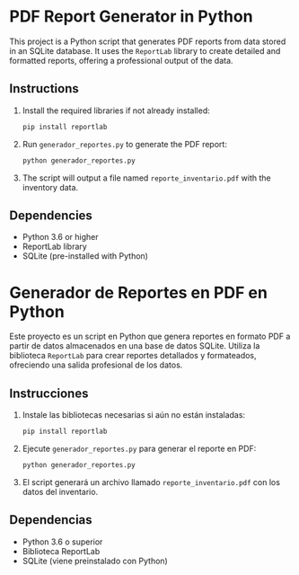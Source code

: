 # PDF Report Generator in Python

This project is a Python script that generates PDF reports from data stored in an SQLite database. It uses the `ReportLab` library to create detailed and formatted reports, offering a professional output of the data.

## Instructions

1. Install the required libraries if not already installed:
   ```bash
   pip install reportlab
   ```

2. Run `generador_reportes.py` to generate the PDF report:
   ```bash
   python generador_reportes.py
   ```

3. The script will output a file named `reporte_inventario.pdf` with the inventory data.

## Dependencies
- Python 3.6 or higher
- ReportLab library
- SQLite (pre-installed with Python)

# Generador de Reportes en PDF en Python

Este proyecto es un script en Python que genera reportes en formato PDF a partir de datos almacenados en una base de datos SQLite. Utiliza la biblioteca `ReportLab` para crear reportes detallados y formateados, ofreciendo una salida profesional de los datos.

## Instrucciones

1. Instale las bibliotecas necesarias si aún no están instaladas:
   ```bash
   pip install reportlab
   ```

2. Ejecute `generador_reportes.py` para generar el reporte en PDF:
   ```bash
   python generador_reportes.py
   ```

3. El script generará un archivo llamado `reporte_inventario.pdf` con los datos del inventario.

## Dependencias
- Python 3.6 o superior
- Biblioteca ReportLab
- SQLite (viene preinstalado con Python)

